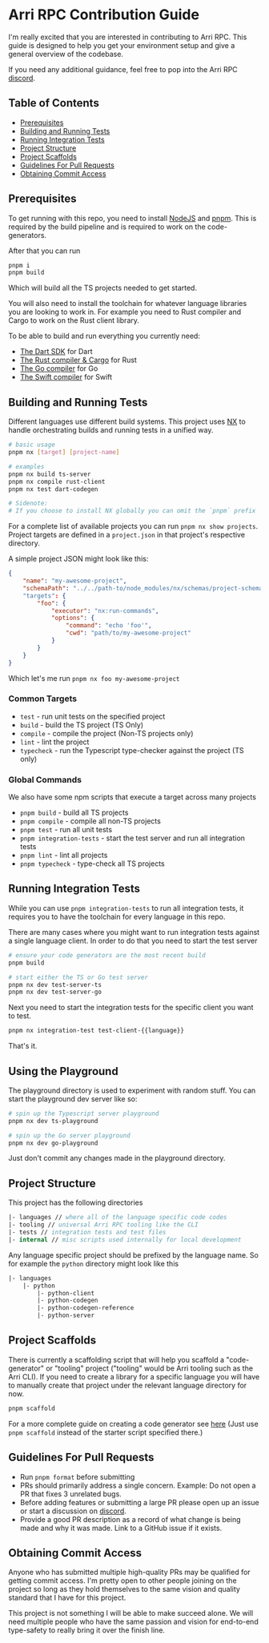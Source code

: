 # Arri RPC Contribution Guide

I'm really excited that you are interested in contributing to Arri RPC. This guide is designed to help you get your environment setup and give a general overview of the codebase.

If you need any additional guidance, feel free to pop into the Arri RPC [discord](https://discord.gg/5m23HEQss7).

## Table of Contents

- [Prerequisites](#prerequisites)
- [Building and Running Tests](#building-and-running-tests)
- [Running Integration Tests](#running-integration-tests)
- [Project Structure](#project-structure)
- [Project Scaffolds](#project-scaffolds)
- [Guidelines For Pull Requests](#guidelines-for-pull-requests)
- [Obtaining Commit Access](#obtaining-commit-access)

## Prerequisites

To get running with this repo, you need to install [NodeJS](https://nodejs.org/en) and [pnpm](https://pnpm.io/). This is required by the build pipeline and is required to work on the code-generators.

After that you can run

```bash
pnpm i
pnpm build
```

Which will build all the TS projects needed to get started.

You will also need to install the toolchain for whatever language libraries you are looking to work in. For example you need to Rust compiler and Cargo to work on the Rust client library.

To be able to build and run everything you currently need:

- [The Dart SDK](https://dart.dev/get-dart) for Dart
- [The Rust compiler & Cargo](https://www.rust-lang.org/learn/get-started) for Rust
- [The Go compiler](https://go.dev/doc/install) for Go
- [The Swift compiler](https://www.swift.org/documentation/swift-compiler/) for Swift

## Building and Running Tests

Different languages use different build systems. This project uses [NX](https://nx.dev/) to handle orchestrating builds and running tests in a unified way.

```bash
# basic usage
pnpm nx [target] [project-name]

# examples
pnpm nx build ts-server
pnpm nx compile rust-client
pnpm nx test dart-codegen

# Sidenote:
# If you choose to install NX globally you can omit the `pnpm` prefix
```

For a complete list of available projects you can run `pnpm nx show projects`. Project targets are defined in a `project.json` in that project's respective directory.

A simple project JSON might look like this:

```json
{
    "name": "my-awesome-project",
    "schemaPath": "../../path-to/node_modules/nx/schemas/project-schema.json"
    "targets": {
        "foo": {
            "executor": "nx:run-commands",
            "options": {
                "command": "echo 'foo'",
                "cwd": "path/to/my-awesome-project"
            }
        }
    }
}
```

Which let's me run `pnpm nx foo my-awesome-project`

### Common Targets

- `test` - run unit tests on the specified project
- `build` - build the TS project (TS Only)
- `compile` - compile the project (Non-TS projects only)
- `lint` - lint the project
- `typecheck` - run the Typescript type-checker against the project (TS only)

### Global Commands

We also have some npm scripts that execute a target across many projects

- `pnpm build` - build all TS projects
- `pnpm compile` - compile all non-TS projects
- `pnpm test` - run all unit tests
- `pnpm integration-tests` - start the test server and run all integration tests
- `pnpm lint` - lint all projects
- `pnpm typecheck` - type-check all TS projects

## Running Integration Tests

While you can use `pnpm integration-tests` to run all integration tests, it requires you to have the toolchain for every language in this repo.

There are many cases where you might want to run integration tests against a single language client. In order to do that you need to start the test server

```bash
# ensure your code generators are the most recent build
pnpm build

# start either the TS or Go test server
pnpm nx dev test-server-ts
pnpm nx dev test-server-go
```

Next you need to start the integration tests for the specific client you want to test.

```bash
pnpm nx integration-test test-client-{{language}}
```

That's it.

## Using the Playground

The playground directory is used to experiment with random stuff. You can start the playground dev server like so:

```bash
# spin up the Typescript server playground
pnpm nx dev ts-playground

# spin up the Go server playground
pnpm nx dev go-playground
```

Just don't commit any changes made in the playground directory.

## Project Structure

This project has the following directories

```fs
|- languages // where all of the language specific code codes
|- tooling // universal Arri RPC tooling like the CLI
|- tests // integration tests and test files
|- internal // misc scripts used internally for local development
```

Any language specific project should be prefixed by the language name. So for example the `python` directory might look like this

```fs
|- languages
    |- python
        |- python-client
        |- python-codegen
        |- python-codegen-reference
        |- python-server
```

## Project Scaffolds

There is currently a scaffolding script that will help you scaffold a "code-generator" or "tooling" project ("tooling" would be Arri tooling such as the Arri CLI). If you need to create a library for a specific language you will have to manually create that project under the relevant language directory for now.

```bash
pnpm scaffold
```

For a more complete guide on creating a code generator see [here](/docs/creating-a-custom-generator.md) (Just use `pnpm scaffold` instead of the starter script specified there.)

## Guidelines For Pull Requests

- Run `pnpm format` before submitting
- PRs should primarily address a single concern. Example: Do not open a PR that fixes 3 unrelated bugs.
- Before adding features or submitting a large PR please open up an issue or start a discussion on [discord](https://discord.gg/5m23HEQss7).
- Provide a good PR description as a record of what change is being made and why it was made. Link to a GitHub issue if it exists.

## Obtaining Commit Access

Anyone who has submitted multiple high-quality PRs may be qualified for getting commit access. I'm pretty open to other people joining on the project so long as they hold themselves to the same vision and quality standard that I have for this project.

This project is not something I will be able to make succeed alone. We will need multiple people who have the same passion and vision for end-to-end type-safety to really bring it over the finish line.
